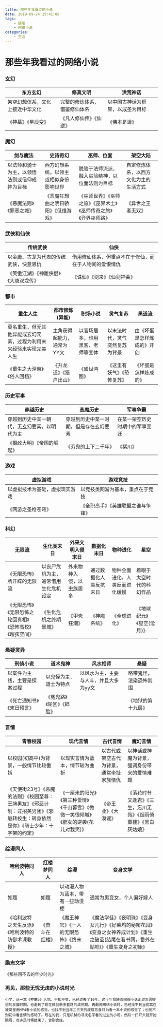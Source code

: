 ```yaml
---
title: 那些年我看过的小说
date: 2019-09-24 19:41:08
tags:
	- 随笔
	- 网络小说
categories:
	- 生活
---
```

# 那些年我看过的网络小说



### 玄幻
| 东方玄幻 | 修真文明 | 洪荒神话 |
| --- | --- | --- |
| 架空幻想体系，文化上接近中华文化 | 完整的修炼体系，借鉴修仙体系 | 以中国古神话为框架，以成圣为目标 |
| 《神墓》《星辰变》 | 《凡人修仙传》《仙逆》 | 《佛本是道》 |


### 魔幻
| 剑与魔法 | 史诗奇幻 | 巫师、位面 | 架空大陆 |
| --- | --- | --- | --- |
| 以法师和骑士为主，以领悟法则或信仰成神为目标 | 西方幻想系统，以领主或相似身份影响世界 | 脱胎于法师流派，融入实验精神，以位面法则为目标 | 自定修炼体系，以西方文化为主的生活方式 |
| 《恶魔法则》《罪恶之城》 | 《恶魔狂想曲之明日骄阳》《低维游戏》 | 《巫师世界》《巫师之旅》《巫界术士》《巫师传奇之旅》《异界巫师路》 | 《异世之王者无双》 |


### 武侠和仙侠
| 传统武侠 | 仙侠 |
| --- | --- |
| 以金庸、古龙为代表的传统武侠，快意恩仇 | 借用修仙体系，但重点不在于修仙，而在于人物间的爱恨情仇 |
| 《笑傲江湖》《神雕侠侣》《大唐双龙传》 | 《诛仙》《剑来》《仙剑神曲》 |


### 都市
| 重生人生 | 都市修炼(异能) | 职场小说 | 灵气复苏 | 黑道流 |
| --- | --- | --- | --- | --- |
| 莫名重生，但无其他异能或玄幻元素，过程为利用未来经验来实现完美人生 | 主角获得超能力，通常为YY文 | 以官场居多，也用黑客、老师等变体 | 以末法时代，灵气突然复苏为背景 | 由《坏蛋是怎样炼成的》开创 |
| 《重生之大涅槃》《俗人回档》 | 《升龙道》《猎户出山》 | 《盛世鸿图》 | 《这里有妖气》《恐怖复苏》 | 《坏蛋是怎样炼成的》 |


### 历史军事
| 穿越历史 | 高魔历史 | 军事争霸 |
| --- | --- | --- |
| 穿越到历史中某一朝代，无玄幻要素，以明代为主 | 穿越到历史中某一时期，但是存在玄幻要素 | 在某一架空历史时期中的军事变迁 |
| 《摄政大明》《帝国的崛起》 | 《穷鬼的上下二千年》 | 《紫川》 |


### 游戏
| 虚拟游戏 | 游戏竞技 |
| --- | --- |
| 以虚拟技术为基础，虚拟现实游戏 | 以竞技类网游为基本，重点在于竞技 |
| 《网游之圣枪苍穹》 | 《全职高手》《英雄联盟之谁与争锋》 |


### 科幻
| 无限流 | 生化类末日 | 外来文明入侵末日 | 数据化末日 | 物种进化 | 星空 |
| --- | --- | --- | --- | --- | --- |
| 《无限恐怖》所开辟的无限流 | 以丧尸危机为主，通常借用生化危机设定 | 外来物种入侵，以虫族居多 | 通过数据化人类反抗末日 | 物种全面进化，人类反而进化缓慢 | 着眼于太空时代的科幻作品 |
| 《无限恐怖》《无限恐怖之轮回真相》《恐怖高校》《超弦空间》 | 《生化危机之终期黑城》 | 《甲壳狂潮》 | 《神魔系统》 | 《全球进化》 | 《地球纪元》《星空(沧月)》 |


### 悬疑灵异
| 刑侦小说 | 道术鬼神 | 风水相师 | 悬疑 |
| --- | --- | --- | --- |
| 以案件为主线，主要是探案过程 | 以鬼怪为主，道士为特点 | 以风水为主，主要与人斗，并且大多为yy文 | 略带鬼怪，渲染恐怖氛围 |
| 《死亡通知书》《末日预言》 | 《冤鬼路》《轮回》《碎脸》 |  | 《地狱的第十九层》 |


### 言情
| 青春校园 | 现代言情 | 古代言情 | 魔幻言情 |
| --- | --- | --- | --- |
| 以校园(初高中)为背景，一般情节比较傲娇 | 以现实言情为蓝本，情节较为曲折 | 以古代或架空古代为背景，通常牵扯家族情仇 | 以神话或神魔为背景，强调身份带来的爱情难题 |
| 《天使街23号》《恶魔的法则》《校园至尊：王牌男友》《邪恶计划：过招美男团》《邪魅转校生：转身依然是你》《骑士少年：十字架的约定》 | 《一厘米的阳光》《第三种爱情》《千山暮雪》《微微一笑很倾城》《肥女的逆袭(花儿对我笑)》 | 《帝王业》《大漠谣》 | 《落花时节又逢君》《三生，忘川无殇》《烟雨倚重楼》《黑白灰姑娘》 |


### 综漫同人
| 哈利波特同人 | 红楼梦同人 | 综漫 | 变身文学 |
| --- | --- | --- | --- |
| 如题 | 如题 | 以动漫人物为蓝本，带有一些动漫梗 | 通常为男变女，个人偏好嫁人 |
| 《哈利波特之天生反派》《哈利波特的防御术课教授》 | 《奋斗在红楼》 | 《魔王神官》《一人的无限恐怖》《终末之城》 | 《魔法学徒》《夜明珠》《变身女儿行》《好莱坞的秘密花园》《变身之女神养成计划》《重生之破茧(结尾在看书网，番外在贴吧)》《重生变身之初始》 |


### 励志文学

《那些回不去的年少时光》

### 再见，那些无忧无虑的小说时光

	小学，从一本《神墓5》入坑。不知不觉，已经过去了10年。这十年我随着网络小说走过奇思妙想的发展时期，也走到了现在微创新多套路的成熟期。再翻阅网络小说时，已经找不到当初窝在被窝里用MP4看小说的感觉。也找不到当年二三天的废寝忘食只为看一本小说的感觉了；也找不到初中看言情的感动了。现在的我，只是机械的寻找名字看的过去的小说，然后一扫开头就开始跳看，也许是时候结束了，告别曾经。


